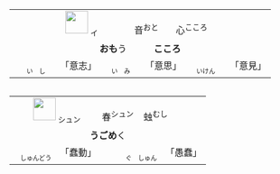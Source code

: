 <table align="left" width="250px">
  <tr align="center"><td>
    <img src="https://f.2cn.cn/hanzi/svg/610F.svg" height="40">
    <ruby><sub>イ　　　</sub><br>　</ruby>
    <ruby>音<sup>おと　　</sup><br>心<sup>こころ　</sup></ruby>   
  </td></tr>
  <tr align="center"><td><b>おも</b>う　　　<b>こころ</b></td></th>
  <tr align="center"><td>
    <ruby><sub><sub>　　い　し　　</sub></sub><br>「意志」</ruby>
    <ruby><sub><sub>　　い　み　　</sub></sub><br>「意思」</ruby>
    <ruby><sub><sub>　　いけん　　</sub></sub><br>「意見」</ruby>
  </td></tr>
</table>

<table align="left" width="250px">
  <tr align="center"><td>
    <img src="https://f.2cn.cn/hanzi/svg/8822.svg" height="40">
    <ruby><sub>シュン　</sub><br>　</ruby>
    <ruby>春<sup>シュン　</sup><br>䖵<sup>むし　　</sup></ruby>   
  </td></tr>
  <tr align="center"><td><b>うごめ</b>く</td></th>
  <tr align="center"><td>
    <ruby><sub><sub>　しゅんどう　</sub></sub><br>「蠢動」</ruby>
    　　
    <ruby><sub><sub>　ぐ　しゅん　</sub></sub><br>「愚蠢」</ruby>
  </td></tr>
</table>
